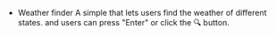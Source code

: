  - Weather finder
A simple that lets users find the weather of different states. and users can press "Enter" or click the 🔍 button.

